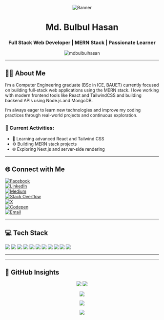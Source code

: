 <!-- Banner Section -->
<p align="center">
  <img src="https://i.ibb.co/kgh1zfZB/Web-prac.gif" alt="Banner" />
</p>

<h1 align="center">Md. Bulbul Hasan</h1>
<h3 align="center">Full Stack Web Developer | MERN Stack | Passionate Learner</h3>

<p align="center">
  <img src="https://komarev.com/ghpvc/?username=mdbulbulhasan&label=Profile%20views&color=0e75b6&style=flat" alt="mdbulbulhasan" />
</p>

---

## 👨‍💻 About Me

I’m a Computer Engineering graduate (BSc in ICE, BAUET) currently focused on building full-stack web applications using the MERN stack. I love working with modern frontend tools like React and TailwindCSS and building backend APIs using Node.js and MongoDB.

I’m always eager to learn new technologies and improve my coding practices through real-world projects and continuous exploration.

### 🔄 Current Activities:
- 🚀 Learning advanced React and Tailwind CSS  
- ⚙️ Building MERN stack projects  
- 🌐 Exploring Next.js and server-side rendering  

---

## 🌐 Connect with Me

[![Facebook](https://img.shields.io/badge/Facebook-%231877F2.svg?logo=Facebook&logoColor=white)](https://facebook.com/mdbulbulhasan09)  
[![LinkedIn](https://img.shields.io/badge/LinkedIn-%230077B5.svg?logo=linkedin&logoColor=white)](https://linkedin.com/in/mdbulbulhasan)  
[![Medium](https://img.shields.io/badge/Medium-12100E?logo=medium&logoColor=white)](https://medium.com/@@bulbulhasan095)  
[![Stack Overflow](https://img.shields.io/badge/-Stackoverflow-FE7A16?logo=stack-overflow&logoColor=white)](https://stackoverflow.com/users/12541749)  
[![X](https://img.shields.io/badge/X-black.svg?logo=X&logoColor=white)](https://x.com/@Md_Bulbul_Hasan)  
[![Codepen](https://img.shields.io/badge/Codepen-000000?logo=codepen&logoColor=white)](https://codepen.io/@mdbulbulhasan)  
[![Email](https://img.shields.io/badge/Email-D14836?logo=gmail&logoColor=white)](mailto:bulbulhasan095@gmail.com)  

---

## 💻 Tech Stack

<p align="left">
  <img src="https://img.shields.io/badge/React-61DAFB?style=for-the-badge&logo=react&logoColor=black"/>
  <img src="https://img.shields.io/badge/TailwindCSS-38B2AC?style=for-the-badge&logo=tailwind-css&logoColor=white"/>
  <img src="https://img.shields.io/badge/Node.js-339933?style=for-the-badge&logo=nodedotjs&logoColor=white"/>
  <img src="https://img.shields.io/badge/MongoDB-47A248?style=for-the-badge&logo=mongodb&logoColor=white"/>
  <img src="https://img.shields.io/badge/Git-F05032?style=for-the-badge&logo=git&logoColor=white"/>
  <img src="https://img.shields.io/badge/GitHub-181717?style=for-the-badge&logo=github&logoColor=white"/>
  <img src="https://img.shields.io/badge/JavaScript-F7DF1E?style=for-the-badge&logo=javascript&logoColor=black"/>
  <img src="https://img.shields.io/badge/CSS3-1572B6?style=for-the-badge&logo=css3&logoColor=white"/>
  <img src="https://img.shields.io/badge/HTML5-E34F26?style=for-the-badge&logo=html5&logoColor=white"/>
  <img src="https://img.shields.io/badge/Firebase-FFCA28?style=for-the-badge&logo=firebase&logoColor=black"/>
  <img src="https://img.shields.io/badge/MySQL-4479A1.svg?style=for-the-badge&logo=mysql&logoColor=white"/>
</p>

---

---

## 🧠 GitHub Insights

<!-- 🗂 Top Languages in Repositories -->
<p align="center">
  <img src="https://github-profile-summary-cards.vercel.app/api/cards/repos-per-language?username=mdbulbulhasan&theme=github_dark" />
  <img src="https://github-profile-summary-cards.vercel.app/api/cards/most-commit-language?username=mdbulbulhasan&theme=github_dark" />
</p>

<!-- 📈 Total Commits, PRs, Issues, Stars -->
<p align="center">
  <img src="https://github-profile-summary-cards.vercel.app/api/cards/profile-details?username=mdbulbulhasan&theme=github_dark" />
</p>

<!-- 🏆 Trophy Showcase -->
<p align="center">
  <img src="https://github-profile-trophy.vercel.app/?username=mdbulbulhasan&theme=darkhub&no-frame=true&margin-w=5&title=Stars,Followers,Commits,PullRequest,Issues,Repositories" />
</p>

<!-- ⏰ Time-Based Contributions -->
<p align="center">
  <img src="https://github-readme-activity-graph.vercel.app/graph?username=mdbulbulhasan&theme=github-compact" />
</p>


<!-- Created by Md. Bulbul Hasan -->
